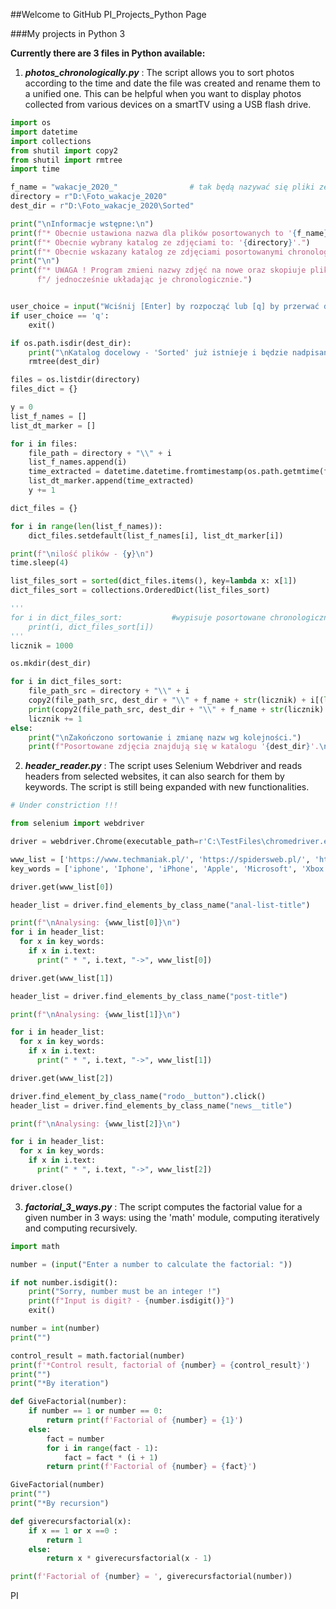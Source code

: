 ##Welcome to GitHub PI_Projects_Python Page

###My projects in Python 3

**Currently there are 3 files in Python available:**

1. ***photos_chronologically.py*** : The script allows you to sort photos according to the time and date the file was created and rename them to a unified one. This can be helpful when you want to display photos collected from various devices on a smartTV using a USB flash drive.

```python
import os
import datetime
import collections
from shutil import copy2
from shutil import rmtree
import time

f_name = "wakacje_2020_"                # tak będą nazywać się pliki ze zdjęciami po sortowaniu
directory = r"D:\Foto_wakacje_2020"
dest_dir = r"D:\Foto_wakacje_2020\Sorted"

print("\nInformacje wstępne:\n")
print(f"* Obecnie ustawiona nazwa dla plików posortowanych to '{f_name}+kolejny nr'.")
print(f"* Obecnie wybrany katalog ze zdjęciami to: '{directory}'.")
print(f"* Obecnie wskazany katalog ze zdjęciami posortowanymi chronologicznie to: '{dest_dir}'.")
print("\n")
print(f"* UWAGA ! Program zmieni nazwy zdjęć na nowe oraz skopiuje pliki z katalogu '{directory}' do '{dest_dir}'"
      f"/ jednocześnie układając je chronologicznie.")


user_choice = input("Wciśnij [Enter] by rozpocząć lub [q] by przerwać działanie skryptu: ")
if user_choice == 'q':
    exit()

if os.path.isdir(dest_dir):
    print("\nKatalog docelowy - 'Sorted' już istnieje i będzie nadpisany!")
    rmtree(dest_dir)

files = os.listdir(directory)
files_dict = {}

y = 0
list_f_names = []
list_dt_marker = []

for i in files:
    file_path = directory + "\\" + i
    list_f_names.append(i)
    time_extracted = datetime.datetime.fromtimestamp(os.path.getmtime(file_path))
    list_dt_marker.append(time_extracted)
    y += 1

dict_files = {}

for i in range(len(list_f_names)):
    dict_files.setdefault(list_f_names[i], list_dt_marker[i])

print(f"\nilość plików - {y}\n")
time.sleep(4)

list_files_sort = sorted(dict_files.items(), key=lambda x: x[1])
dict_files_sort = collections.OrderedDict(list_files_sort)

'''
for i in dict_files_sort:           #wypisuje posortowane chronologicznie nazwy plików
    print(i, dict_files_sort[i])
'''
licznik = 1000

os.mkdir(dest_dir)

for i in dict_files_sort:
    file_path_src = directory + "\\" + i
    copy2(file_path_src, dest_dir + "\\" + f_name + str(licznik) + i[(len(i) - 4):])
    print(copy2(file_path_src, dest_dir + "\\" + f_name + str(licznik) + i[(len(i) - 4):]))
    licznik += 1
else:
    print("\nZakończono sortowanie i zmianę nazw wg kolejności.")
    print(f"Posortowane zdjęcia znajdują się w katalogu '{dest_dir}'.\n")

```

2. ***header_reader.py*** : The script uses Selenium Webdriver and reads headers from selected websites, it can also search for them by keywords. The script is still being expanded with new functionalities.

```python
# Under constriction !!!

from selenium import webdriver

driver = webdriver.Chrome(executable_path=r'C:\TestFiles\chromedriver.exe')

www_list = ['https://www.techmaniak.pl/', 'https://spidersweb.pl/', 'https://www.geekweek.pl/']
key_words = ['iphone', 'Iphone', 'iPhone', 'Apple', 'Microsoft', 'Xbox', 'PS5']

driver.get(www_list[0])

header_list = driver.find_elements_by_class_name("anal-list-title")

print(f"\nAnalysing: {www_list[0]}\n")
for i in header_list:
  for x in key_words:
    if x in i.text:
      print(" * ", i.text, "->", www_list[0])

driver.get(www_list[1])

header_list = driver.find_elements_by_class_name("post-title")

print(f"\nAnalysing: {www_list[1]}\n")

for i in header_list:
  for x in key_words:
    if x in i.text:
      print(" * ", i.text, "->", www_list[1])

driver.get(www_list[2])

driver.find_element_by_class_name("rodo__button").click()
header_list = driver.find_elements_by_class_name("news__title")

print(f"\nAnalysing: {www_list[2]}\n")

for i in header_list:
  for x in key_words:
    if x in i.text:
      print(" * ", i.text, "->", www_list[2])

driver.close()
```

3. ***factorial_3_ways.py*** : The script computes the factorial value for a given number in 3 ways: using the 'math' module, computing iteratively and computing recursively.

```python
import math

number = (input("Enter a number to calculate the factorial: "))

if not number.isdigit():
    print("Sorry, number must be an integer !")
    print(f"Input is digit? - {number.isdigit()}")
    exit()

number = int(number)
print("")

control_result = math.factorial(number)
print(f'*Control result, factorial of {number} = {control_result}')
print("")
print("*By iteration")

def GiveFactorial(number):
    if number == 1 or number == 0:
        return print(f'Factorial of {number} = {1}')
    else:
        fact = number
        for i in range(fact - 1):
            fact = fact * (i + 1)
        return print(f'Factorial of {number} = {fact}')

GiveFactorial(number)
print("")
print("*By recursion")

def giverecursfactorial(x):
    if x == 1 or x ==0 :
        return 1
    else:
        return x * giverecursfactorial(x - 1)

print(f'Factorial of {number} = ', giverecursfactorial(number))
```

PI
